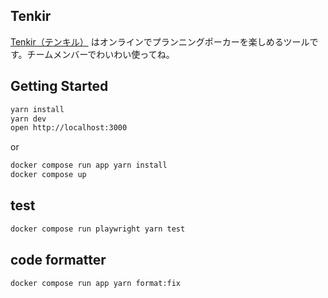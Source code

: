 ## Tenkir

[Tenkir（テンキル）](https://tenkir.fly.dev/) はオンラインでプランニングポーカーを楽しめるツールです。チームメンバーでわいわい使ってね。

## Getting Started

```bash
yarn install
yarn dev
open http://localhost:3000
```

or

```bash
docker compose run app yarn install
docker compose up
```

## test

```bash
docker compose run playwright yarn test
```

## code formatter

```bash
docker compose run app yarn format:fix
```
